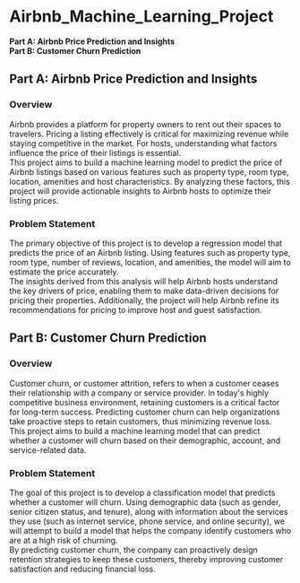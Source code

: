 # Airbnb_Machine_Learning_Project

**Part A: Airbnb Price Prediction and Insights**<br>
**Part B: Customer Churn Prediction**<br>

## Part A: Airbnb Price Prediction and Insights
### Overview<br>
 Airbnb provides a platform for property owners to rent out their spaces to travelers. Pricing a
 listing effectively is critical for maximizing revenue while staying competitive in the market.
 For hosts, understanding what factors influence the price of their listings is essential.<br>
 This project aims to build a machine learning model to predict the price of Airbnb listings
 based on various features such as property type, room type, location, amenities and host
 characteristics. By analyzing these factors, this project will provide actionable insights to
 Airbnb hosts to optimize their listing prices.<br>
### Problem Statement<br>
 The primary objective of this project is to develop a regression model that predicts the price
 of an Airbnb listing. Using features such as property type, room type, number of reviews,
 location, and amenities, the model will aim to estimate the price accurately.<br>
 The insights derived from this analysis will help Airbnb hosts understand the key drivers of
 price, enabling them to make data-driven decisions for pricing their properties. Additionally,
 the project will help Airbnb refine its recommendations for pricing to improve host and guest
 satisfaction.<br>
 
## Part B: Customer Churn Prediction
### Overview<br>
 Customer churn, or customer attrition, refers to when a customer ceases their relationship
 with a company or service provider. In today's highly competitive business environment,
 retaining customers is a critical factor for long-term success. Predicting customer churn can
 help organizations take proactive steps to retain customers, thus minimizing revenue loss.<br>
 This project aims to build a machine learning model that can predict whether a customer will
 churn based on their demographic, account, and service-related data.<br>
### Problem Statement<br>
 The goal of this project is to develop a classification model that predicts whether a customer
 will churn. Using demographic data (such as gender, senior citizen status, and tenure), along
 with information about the services they use (such as internet service, phone service, and
 online security), we will attempt to build a model that helps the company identify customers
 who are at a high risk of churning.<br>
 By predicting customer churn, the company can proactively design retention strategies to
 keep these customers, thereby improving customer satisfaction and reducing financial loss.<br>
 
